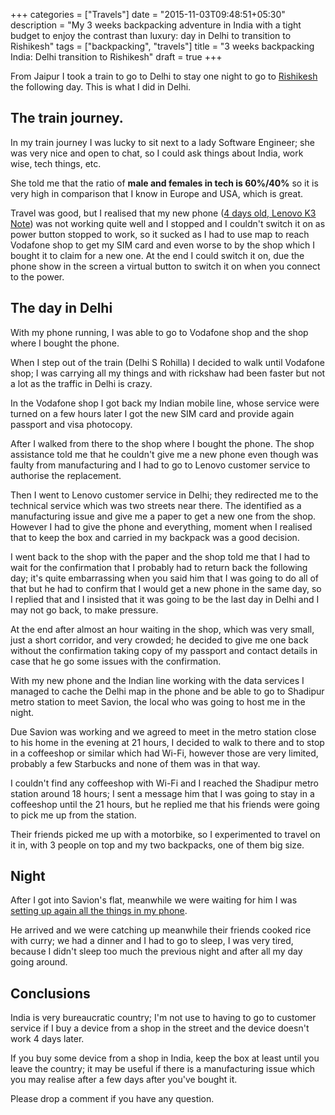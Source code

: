 +++
categories = ["Travels"]
date = "2015-11-03T09:48:51+05:30"
description = "My 3 weeks backpacking adventure in India with a tight budget to enjoy the contrast than luxury: day in Delhi to transition to Rishikesh"
tags = ["backpacking", "travels"]
title = "3 weeks backpacking India: Delhi transition to Rishikesh"
draft = true
+++

From Jaipur I took a train to go to Delhi to stay one night to go to <a href="" target="_blank" rel="nofollow">Rishikesh</a> the following day. This is what I did in Delhi.


## The train journey.

In my train journey I was lucky to sit next to a lady Software Engineer; she was very nice and open to chat, so I could ask things about India, work wise, tech things, etc.

She told me that the ratio of **male and females in tech is 60%/40%** so it is very high in comparison that I know in Europe and USA, which is great.

Travel was good, but I realised that my new phone ([4 days old, Lenovo K3 Note](3-weeks-backpacking-india-3#arrival)) was not working quite well and I stopped and I couldn't switch it on as power button stopped to work, so it sucked as I had to use map to reach Vodafone shop to get my SIM card and even worse to by the shop which I bought it to claim for a new one. At the end I could switch it on, due the phone show in the screen a virtual button to switch it on when you connect to the power.

## The day in Delhi

With my phone running, I was able to go to Vodafone shop and the shop where I bought the phone.

When I step out of the train (Delhi S Rohilla) I decided to walk until Vodafone shop; I was carrying all my things and with rickshaw had been faster but not a lot as the traffic in Delhi is crazy.

In the Vodafone shop I got back my Indian mobile line, whose service were turned on a few hours later I got the new SIM card and provide again passport and visa photocopy.

After I walked from there to the shop where I bought the phone. The shop assistance told me that he couldn't give me a new phone even though was faulty from manufacturing and I had to go to Lenovo customer service to authorise the replacement.

Then I went to Lenovo customer service in Delhi; they redirected me to the technical service which was two streets near there. The identified as a manufacturing issue and give me a paper to get a new one from the shop. However I had to give the phone and everything, moment when I realised that to keep the box and carried in my backpack was a good decision.

I went back to the shop with the paper and the shop told me that I had to wait for the confirmation that I probably had to return back the following day; it's quite embarrassing when you said him that I was going to do all of that but he had to confirm that I would get a new phone in the same day, so I replied that and I insisted that it was going to be the last day in Delhi and I may not go back, to make pressure.

At the end after almost an hour waiting in the shop, which was very small, just a short corridor, and very crowded; he decided to give me one back without the confirmation taking copy of my passport and contact details in case that he go some issues with the confirmation.

With my new phone and the Indian line working with the data services I managed to cache the Delhi map in the phone and be able to go to Shadipur metro station to meet Savion, the local who was going to host me in the night.

Due Savion was working and we agreed to meet in the metro station close to his home in the evening at 21 hours, I decided to walk to there and to stop in a coffeeshop or similar which had Wi-Fi, however those are very limited, probably a few Starbucks and none of them was in that way.

I couldn't find any coffeeshop with Wi-Fi and I reached the Shadipur metro station around 18 hours; I sent a message him that I was going to stay in a coffeeshop until the 21 hours, but he replied me that his friends were going to pick me up from the station.

Their friends picked me up with a motorbike, so I experimented to travel on it in, with 3 people on top and my two backpacks, one of them big size.

## Night

After I got into Savion's flat, meanwhile we were waiting for him I was [setting up again all the things in my phone](3-weeks-backpacking-india-4#the-night-in-the-hotel).

He arrived and we were catching up meanwhile their friends cooked rice with curry; we had a dinner and I had to go to sleep, I was very tired, because I didn't sleep too much the previous night and after all my day going around.

## Conclusions

India is very bureaucratic country; I'm not use to having to go to customer service if I buy a device from a shop in the street and the device doesn't work 4 days later.

If you buy some device from a shop in India, keep the box at least until you leave the country; it may be useful if there is a manufacturing issue which you may realise after a few days after you've bought it.


Please drop a comment if you have any question.
